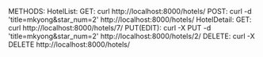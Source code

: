 METHODS:
    HotelList:
        GET:
            curl http://localhost:8000/hotels/
        POST:
            curl -d 'title=mkyong&star_num=2' http://localhost:8000/hotels/
    HotelDetail:
        GET:
            curl http://localhost:8000/hotels/7/
        PUT(EDIT):
            curl -X PUT -d 'title=mkyong&star_num=2' http://localhost:8000/hotels/2/
        DELETE:
            curl -X DELETE http://localhost:8000/hotels/
